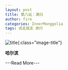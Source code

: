 ```yaml
---
layout: post
title: 第八站：满归
author: fire
categories: InnerMonggolia 
tags: 说走就走 旅行
---
```


![title](https://image.sideproject.cn/title/title_131.jpg){:class="image-title"}

**哈尔滨**


---Read More---
